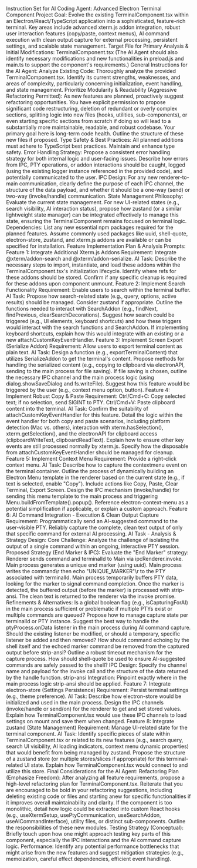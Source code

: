 Instruction Set for AI Coding Agent: Advanced Electron Terminal Component
Project Goal: Evolve the existing TerminalComponent.tsx within an Electron/React/TypeScript application into a sophisticated, feature-rich terminal. Key areas include advanced xterm.js addon integration, robust user interaction features (copy/paste, context menus), AI command execution with clean output capture for external processing, persistent settings, and scalable state management.
Target File for Primary Analysis & Initial Modifications: TerminalComponent.tsx
(The AI Agent should also identify necessary modifications and new functionalities in preload.js and main.ts to support the component's requirements.)
General Instructions for the AI Agent:
Analyze Existing Code: Thoroughly analyze the provided TerminalComponent.tsx. Identify its current strengths, weaknesses, and areas of complexity, particularly concerning initialization, event handling, and state management.
Prioritize Modularity & Readability (Aggressive Refactoring Permitted): As new features are planned, proactively suggest refactoring opportunities. You have explicit permission to propose significant code restructuring, deletion of redundant or overly complex sections, splitting logic into new files (hooks, utilities, sub-components), or even starting specific sections from scratch if doing so will lead to a substantially more maintainable, readable, and robust codebase. Your primary goal here is long-term code health. Outline the structure of these new files if proposed.
Type Safety & Best Practices: All planned additions must adhere to TypeScript best practices. Maintain and enhance type safety.
Error Handling Strategy: Propose a consistent error handling strategy for both internal logic and user-facing issues. Describe how errors from IPC, PTY operations, or addon interactions should be caught, logged (using the existing logger instance referenced in the provided code), and potentially communicated to the user.
IPC Design: For any new renderer-to-main communication, clearly define the purpose of each IPC channel, the structure of the data payload, and whether it should be a one-way (send) or two-way (invoke/handle) communication.
State Management Philosophy: Evaluate the current state management. For new UI-related states (e.g., search visibility, AI interaction status), propose how zustand (or a similar lightweight state manager) can be integrated effectively to manage this state, ensuring the TerminalComponent remains focused on terminal logic.
Dependencies: List any new essential npm packages required for the planned features. Assume commonly used packages like uuid, shell-quote, electron-store, zustand, and xterm.js addons are available or can be specified for installation.
Feature Implementation Plan & Analysis Prompts:
Feature 1: Integrate Additional Xterm.js Addons
Requirement: Integrate @xterm/addon-search and @xterm/addon-serialize.
AI Task:
Describe the necessary steps to import, instantiate, and load these addons within the TerminalComponent.tsx's initialization lifecycle.
Identify where refs for these addons should be stored.
Confirm if any specific cleanup is required for these addons upon component unmount.
Feature 2: Implement Search Functionality
Requirement: Enable users to search within the terminal buffer.
AI Task:
Propose how search-related state (e.g., query, options, active results) should be managed. Consider zustand if appropriate.
Outline the functions needed to interact with SearchAddon (e.g., findNext, findPrevious, clearSearchDecorations).
Suggest how search could be triggered (e.g., UI elements, keyboard shortcuts) and how these triggers would interact with the search functions and SearchAddon.
If implementing keyboard shortcuts, explain how this would integrate with an existing or a new attachCustomKeyEventHandler.
Feature 3: Implement Screen Export (Serialize Addon)
Requirement: Allow users to export terminal content as plain text.
AI Task:
Design a function (e.g., exportTerminalContent) that utilizes SerializeAddon to get the terminal's content.
Propose methods for handling the serialized content (e.g., copying to clipboard via electronAPI, sending to the main process for file saving).
If file saving is chosen, outline the necessary IPC channel and the main process logic (using dialog.showSaveDialog and fs.writeFile).
Suggest how this feature would be triggered by the user (e.g., context menu option, button).
Feature 4: Implement Robust Copy & Paste
Requirement:
Ctrl/Cmd+C: Copy selected text; if no selection, send SIGINT to PTY.
Ctrl/Cmd+V: Paste clipboard content into the terminal.
AI Task:
Confirm the suitability of attachCustomKeyEventHandler for this feature.
Detail the logic within the event handler for both copy and paste scenarios, including platform detection (Mac vs. others), interaction with xterm.hasSelection(), xterm.getSelection(), and the electronAPI for clipboard access (clipboardWriteText, clipboardReadText).
Explain how to ensure other key events are still processed normally by xterm.js.
Specify how the disposable from attachCustomKeyEventHandler should be managed for cleanup.
Feature 5: Implement Context Menu
Requirement: Provide a right-click context menu.
AI Task:
Describe how to capture the contextmenu event on the terminal container.
Outline the process of dynamically building an Electron Menu template in the renderer based on the current state (e.g., if text is selected, enable "Copy"). Include actions like Copy, Paste, Clear Terminal, Export Screen.
Design the IPC mechanism (invoke/handle) for sending this menu template to the main process and triggering Menu.buildFromTemplate().popup(). Reference electron-context-menu as a potential simplification if applicable, or explain a custom approach.
Feature 6: AI Command Integration - Execution & Clean Output Capture
Requirement:
Programmatically send an AI-suggested command to the user-visible PTY.
Reliably capture the complete, clean text output of only that specific command for external AI processing.
AI Task - Analysis & Strategy Design:
Core Challenge: Analyze the challenge of isolating the output of a single command within an ongoing, interactive PTY session.
Proposed Strategy (End Marker & IPC): Evaluate the "End Marker" strategy:
Renderer sends command and terminalId to Main via ipcRenderer.invoke.
Main process generates a unique end marker (using uuid).
Main process writes the command\r then echo "UNIQUE_MARKER"\r to the PTY associated with terminalId.
Main process temporarily buffers PTY data, looking for the marker to signal command completion.
Once the marker is detected, the buffered output (before the marker) is processed with strip-ansi.
The clean text is returned to the renderer via the invoke promise.
Refinements & Alternatives:
Is a global boolean flag (e.g., isCapturingForAI) in the main process sufficient or problematic if multiple PTYs exist or multiple commands are queued? Propose how to manage capture state per terminalId or PTY instance.
Suggest the best way to handle the ptyProcess.onData listener in the main process during AI command capture. Should the existing listener be modified, or should a temporary, specific listener be added and then removed?
How should command echoing by the shell itself and the echoed marker command be removed from the captured output before strip-ansi?
Outline a robust timeout mechanism for the capture process.
How should shell-quote be used to ensure AI-suggested commands are safely passed to the shell?
IPC Design: Specify the channel name and payload for the invoke call and the structure of the data returned by the handle function.
strip-ansi Integration: Pinpoint exactly where in the main process logic strip-ansi should be applied.
Feature 7: Integrate electron-store (Settings Persistence)
Requirement: Persist terminal settings (e.g., theme preference).
AI Task:
Describe how electron-store would be initialized and used in the main process.
Design the IPC channels (invoke/handle or send/on) for the renderer to get and set stored values.
Explain how TerminalComponent.tsx would use these IPC channels to load settings on mount and save them when changed.
Feature 8: Integrate zustand (State Management)
Requirement: Manage UI-related state for the terminal component.
AI Task:
Identify specific pieces of state within TerminalComponent.tsx or related to its new features (e.g., search query, search UI visibility, AI loading indicators, context menu dynamic properties) that would benefit from being managed by zustand.
Propose the structure of a zustand store (or multiple stores/slices if appropriate) for this terminal-related UI state.
Explain how TerminalComponent.tsx would connect to and utilize this store.
Final Considerations for the AI Agent:
Refactoring Plan (Emphasize Freedom): After analyzing all feature requirements, propose a high-level refactoring plan for TerminalComponent.tsx. Reiterate that you are encouraged to be bold in your refactoring suggestions, including deleting existing code or files and starting anew for specific functionalities if it improves overall maintainability and clarity. If the component is too monolithic, detail how logic could be extracted into custom React hooks (e.g., useXtermSetup, usePtyCommunication, useSearchAddon, useAICommandInterface), utility files, or distinct sub-components. Outline the responsibilities of these new modules.
Testing Strategy (Conceptual): Briefly touch upon how one might approach testing key parts of this component, especially the IPC interactions and the AI command capture logic.
Performance: Identify any potential performance bottlenecks that might arise from the new features and suggest mitigation strategies (e.g., memoization, careful effect dependencies, efficient event handling).